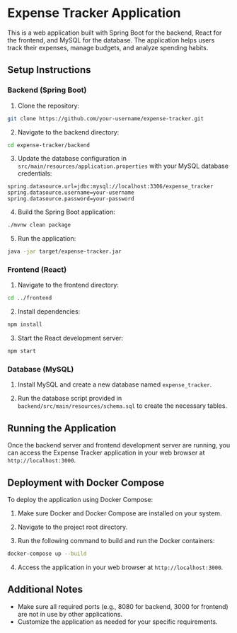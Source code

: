 # Expense Tracker Application

This is a web application built with Spring Boot for the backend, React for the frontend, and MySQL for the database. The application helps users track their expenses, manage budgets, and analyze spending habits.

## Setup Instructions

### Backend (Spring Boot)

1. Clone the repository:

```bash
git clone https://github.com/your-username/expense-tracker.git
```

2. Navigate to the backend directory:

```bash
cd expense-tracker/backend
```

3. Update the database configuration in `src/main/resources/application.properties` with your MySQL database credentials:

```properties
spring.datasource.url=jdbc:mysql://localhost:3306/expense_tracker
spring.datasource.username=your-username
spring.datasource.password=your-password
```

4. Build the Spring Boot application:

```bash
./mvnw clean package
```

5. Run the application:

```bash
java -jar target/expense-tracker.jar
```

### Frontend (React)

1. Navigate to the frontend directory:

```bash
cd ../frontend
```

2. Install dependencies:

```bash
npm install
```

3. Start the React development server:

```bash
npm start
```

### Database (MySQL)

1. Install MySQL and create a new database named `expense_tracker`.

2. Run the database script provided in `backend/src/main/resources/schema.sql` to create the necessary tables.

## Running the Application

Once the backend server and frontend development server are running, you can access the Expense Tracker application in your web browser at `http://localhost:3000`.

## Deployment with Docker Compose

To deploy the application using Docker Compose:

1. Make sure Docker and Docker Compose are installed on your system.

2. Navigate to the project root directory.

3. Run the following command to build and run the Docker containers:

```bash
docker-compose up --build
```

4. Access the application in your web browser at `http://localhost:3000`.

## Additional Notes

- Make sure all required ports (e.g., 8080 for backend, 3000 for frontend) are not in use by other applications.
- Customize the application as needed for your specific requirements.